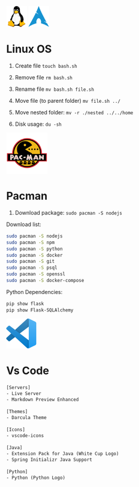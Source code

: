 
<img src='../../images/tux.png' width='55'/>
<img src='../../images/arch.png' width='55'/>

# Linux OS
1. Create file `touch bash.sh`
2. Remove file `rm bash.sh`
3. Rename file `mv bash.sh file.sh`
4. Move file (to parent folder) `mv file.sh ../`
5. Move nested folder: `mv -r ./nested ../../home`

6. Disk usage: `du -sh` 

<img src='../../images/pacman.png' width='110'/>

# Pacman
1. Download package: `sudo pacman -S nodejs`

Download list:
```sh
sudo pacman -S nodejs
sudo pacman -S npm
sudo pacman -S python
sudo pacman -S docker
sudo pacman -S git
sudo pacman -S psql
sudo pacman -S openssl
sudo pacman -S docker-compose
```

Python Dependencies:
```sh
pip show flask
pip show Flask-SQLAlchemy
```

<img src='../../images/codeoss.png' width='80'/>

# Vs Code
```
[Servers]
- Live Server
- Markdown Preview Enhanced

[Themes]
- Darcula Theme

[Icons]
- vscode-icons

[Java]
- Extension Pack for Java (White Cup Logo)
- Spring Initializr Java Support

[Python]
- Python (Python Logo)
```

